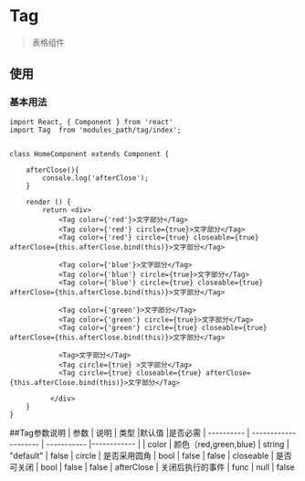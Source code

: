 # Tag
> 表格组件

## 使用

### 基本用法

	import React, { Component } from 'react'
    import Tag  from 'modules_path/tag/index';
    
    
    class HomeComponent extends Component {
        
        afterClose(){
        	console.log('afterClose');
        }

        render () {
            return <div>
	            <Tag color={'red'}>文字部分</Tag>
	            <Tag color={'red'} circle={true}>文字部分</Tag>
	            <Tag color={'red'} circle={true} closeable={true} afterClose={this.afterClose.bind(this)}>文字部分</Tag>

	            <Tag color={'blue'}>文字部分</Tag>
	            <Tag color={'blue'} circle={true}>文字部分</Tag>
	            <Tag color={'blue'} circle={true} closeable={true} afterClose={this.afterClose.bind(this)}>文字部分</Tag>

	            <Tag color={'green'}>文字部分</Tag>
	            <Tag color={'green'} circle={true}>文字部分</Tag>
	            <Tag color={'green'} circle={true} closeable={true} afterClose={this.afterClose.bind(this)}>文字部分</Tag>

	            <Tag>文字部分</Tag>
	            <Tag circle={true} >文字部分</Tag>
	            <Tag circle={true} closeable={true} afterClose={this.afterClose.bind(this)}>文字部分</Tag>

	          </div>
        }
    }

##Tag参数说明
| 参数          | 说明                  | 类型         |默认值        |是否必需
| ----------   | -------------------- | ----------- |------------ | 
| color        | 颜色（red,green,blue) |    string   |   "default" | false
| circle       | 是否采用圆角           |    bool     |   false     | false
| closeable    | 是否可关闭             |    bool     |   false     | false
| afterClose   | 关闭后执行的事件        |    func     |   null      | false




